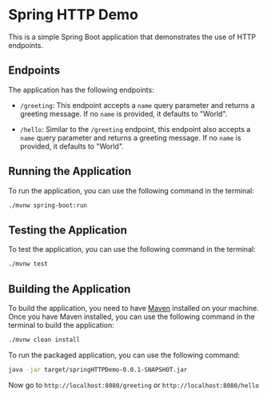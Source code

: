 # Spring HTTP Demo

This is a simple Spring Boot application that demonstrates the use of HTTP endpoints.

## Endpoints

The application has the following endpoints:

- `/greeting`: This endpoint accepts a `name` query parameter and returns a greeting message. If no `name` is provided, it defaults to "World".

- `/hello`: Similar to the `/greeting` endpoint, this endpoint also accepts a `name` query parameter and returns a greeting message. If no `name` is provided, it defaults to "World".

## Running the Application

To run the application, you can use the following command in the terminal:

```sh
./mvnw spring-boot:run
```

## Testing the Application

To test the application, you can use the following command in the terminal:

```sh
./mvnw test
```

## Building the Application

To build the application, you need to have [Maven](https://maven.apache.org/download.cgi) installed on your machine. Once you have Maven installed, you can use the following command in the terminal to build the application:

```sh
./mvnw clean install
```

To run the packaged application, you can use the following command:

```sh
java -jar target/springHTTPDemo-0.0.1-SNAPSHOT.jar
```

Now go to `http://localhost:8080/greeting` or `http://localhost:8080/hello`


